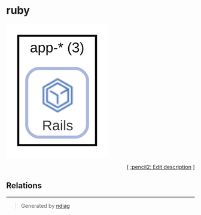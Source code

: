 # ruby

![diagram](label-ruby.svg)



<p align="right">
  [ <a href="../input/ndiag.descriptions/_label-ruby.md">:pencil2: Edit description</a> ]
<p>

## Relations

---

> Generated by [ndiag](https://github.com/k1LoW/ndiag)

